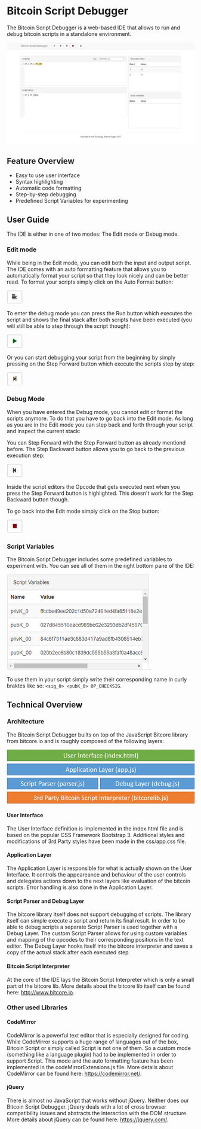 # Bitcoin Script Debugger

The Bitcoin Script Debugger is a web-based IDE that allows to run and debug bitcoin scripts in a standalone environment.

![alt text](https://github.com/RolfZurbrugg/bitcoin-script-debugger/blob/master/doc/ide.png "Screenshot of the IDE")

## Feature Overview

* Easy to use user interface
* Syntax highlighting
* Automatic code formatting
* Step-by-step debugging
* Predefined Script Variables for experimenting

## User Guide

The IDE is either in one of two modes: The Edit mode or Debug mode.

### Edit mode

While being in the Edit mode, you can edit both the input and output script. The IDE comes with an auto formatting feature that allows you to automatically format your script so that they look nicely and can be better read. To format your scripts simply click on the Auto Format button:

![alt text](https://github.com/RolfZurbrugg/bitcoin-script-debugger/blob/master/doc/btnAutoFormatScript.png "Auto Format button")

To enter the debug mode you can press the Run button which executes the script and shows the final stack after both scripts have been executed (you will still be able to step through the script though):

![alt text](https://github.com/RolfZurbrugg/bitcoin-script-debugger/blob/master/doc/btnRunScript.png "Run button")

Or you can start debugging your script from the beginning by simply pressing on the Step Forward button which execute the scripts step by step:

![alt text](https://github.com/RolfZurbrugg/bitcoin-script-debugger/blob/master/doc/btnStepForwardScript.png "Run button")

### Debug Mode

When you have entered the Debug mode, you cannot edit or format the scripts anymore. To do that you have to go back into the Edit mode. As long as you are in the Edit mode you can step back and forth through your script and inspect the current stack:

You can Step Forward with the Step Forward button as already mentiond before. The Step Backward button allows you to go back to the previous execution step:

![alt text](https://github.com/RolfZurbrugg/bitcoin-script-debugger/blob/master/doc/btnStepBackwardScript.png "Step Backward button")

Inside the script editors the Opcode that gets executed next when you press the Step Forward button is highlighted. This doesn't work for the Step Backward button though.

To go back into the Edit mode simply click on the Stop button:

![alt text](https://github.com/RolfZurbrugg/bitcoin-script-debugger/blob/master/doc/btnStopScript.png "Stop button")

### Script Variables

The Bitcoin Script Debugger includes some predefined variables to experiment with. You can see all of them in the right bottom pane of the IDE:

![alt text](https://github.com/RolfZurbrugg/bitcoin-script-debugger/blob/master/doc/variables.png "Variables").

To use them in your script simply write their corresponding name in curly braktes like so: `<sig_0> <pubK_0> OP_CHECKSIG`.

## Technical Overview

### Architecture

The Bitcoin Script Debugger builts on top of the JavaScript Bitcore library from bitcore.io and is roughly composed of the following layers:

![alt text](https://github.com/RolfZurbrugg/bitcoin-script-debugger/blob/master/doc/architectur.png "Architectural Overview")

#### User Interface

The User Interface definition is implemented in the index.html file and is based on the popular CSS Framework Bootstrap 3. Additional styles and modifications of 3rd Party styles have been made in the css/app.css file.

#### Application Layer

The Application Layer is responsible for what is actually shown on the User Interface. It controls the appeareance and behaviour of the user controls and delegates actions down to the next layers like evaluation of the bitcoin scripts. Error handling is also done in the Application Layer.

#### Script Parser and Debug Layer

The bitcore library itself does not support debugging of scripts. The library itself can simple execute a script and return its final result. In order to be able to debug scripts a separate Script Parser is used together with a Debug Layer. The custom Script Parser allows for using custom variables and mapping of the opcodes to their corresponding positions in the text editor. The Debug Layer hooks itself into the bitcore interpreter and saves a copy of the actual stack after each executed step.

#### Bitcoin Script Interpreter

At the core of the IDE lays the Bitcoin Script Interpreter which is only a small part of the bitcore lib. More details about the bitcore lib itself can be found here: http://www.bitcore.io.

### Other used Libraries

#### CodeMirror

CodeMirror is a powerful text editor that is especially designed for coding. While CodeMirror supports a huge range of languages out of the box, Bitcoin Script or simply called Script is not one of them. So a custom mode (something like a language plugin) had to be implemented in order to support Script. This mode and the auto formatting feature has been implemented in the codeMirrorExtensions.js file. More details about CodeMirror can be found here: https://codemirror.net/.

#### jQuery

There is almost no JavaScript that works without jQuery. Neither does our Bitcoin Script Debugger. jQuery deals with a lot of cross browser compatibility issues and abstracts the interaction with the DOM structure. More details about jQuery can be found here: https://jquery.com/.
